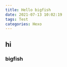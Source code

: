 ```yaml
---
title: Hello bigfish
date: 2021-07-13 10:02:19
tags: Test
categories: Hexo
---
```


## hi

### bigfish
